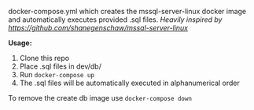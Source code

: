 docker-compose.yml which creates the mssql-server-linux docker image and automatically executes provided .sql files.
*Heavily inspired by https://github.com/shanegenschaw/mssql-server-linux*

**Usage:**
1. Clone this repo
2. Place .sql files in dev/db/
3. Run ```docker-compose up```
4. The .sql files will be automatically executed in alphanumerical order

To remove the create db image use 
```docker-compose down```

